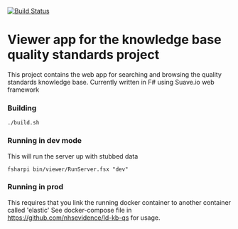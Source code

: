 [![Build Status](http://drone.ld.nice.org.uk/api/badge/github.com/nhsevidence/ld-viewer/status.svg?branch=master)](http://drone.ld.nice.org.uk/github.com/nhsevidence/ld-viewer)

# Viewer app for the knowledge base quality standards project

This project contains the web app for searching and browsing the quality standards knowledge base.  Currently written in F# using Suave.io web framework

### Building

```
./build.sh
```

### Running in dev mode

This will run the server up with stubbed data 

```
fsharpi bin/viewer/RunServer.fsx "dev"
```

### Running in prod

This requires that you link the running docker container to another container called 'elastic'
See docker-compose file in https://github.com/nhsevidence/ld-kb-qs for usage.

